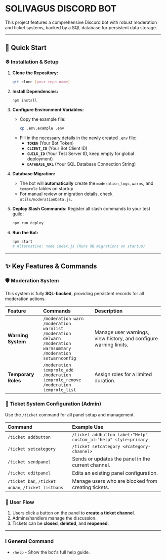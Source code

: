 # SOLIVAGUS DISCORD BOT

This project features a comprehensive Discord bot with robust moderation and ticket systems, backed by a SQL database for persistent data storage.

---

## 🚀 Quick Start

### ⚙️ Installation & Setup

1.  **Clone the Repository:**
    ```bash
    git clone [your-repo-name]
    ```

2.  **Install Dependencies:**
    ```bash
    npm install
    ```

3.  **Configure Environment Variables:**
    * Copy the example file:
        ```bash
        cp .env.example .env
        ```
    * Fill in the necessary details in the newly created `.env` file:
        * **`TOKEN`** (Your Bot Token)
        * **`CLIENT_ID`** (Your Bot Client ID)
        * **`GUILD_ID`** (Your Test Server ID, keep empty for global deployment)
        * **`DATABASE_URL`** (Your SQL Database Connection String)

4.  **Database Migration:**
    * The bot will **automatically** create the `moderation_logs`, `warns`, and `temprole` tables on startup.
    * For manual review or migration details, check `utils/moderationData.js`.

5.  **Deploy Slash Commands:**
    Register all slash commands to your test guild:
    ```bash
    npm run deploy
    ```

6.  **Run the Bot:**
    ```bash
    npm start
    # Alternative: node index.js (Runs DB migrations on startup)
    ```

---

## ✨ Key Features & Commands

### 🛡️ Moderation System

This system is fully **SQL-backed**, providing persistent records for all moderation actions.

| Feature | Commands | Description |
| :--- | :--- | :--- |
| **Warning System** | `/moderation warn` <br> `/moderation warnlist` <br> `/moderation delwarn` <br> `/moderation warnsummary` <br> `/moderation setwarnconfig` | Manage user warnings, view history, and configure warning limits. |
| **Temporary Roles** | `/moderation temprole_add` <br> `/moderation temprole_remove` <br> `/moderation temprole_list` | Assign roles for a limited duration. |

### 🎫 Ticket System Configuration (Admin)

Use the `/ticket` command for all panel setup and management.

| Command | Example Use |
| :--- | :--- |
| `/ticket addbutton` | `/ticket addbutton label:"Help" custom_id:"help" style:primary` |
| `/ticket setcategory` | `/ticket setcategory <#category-channel>` |
| `/ticket sendpanel` | Sends or updates the panel in the current channel. |
| `/ticket editpanel` | Edits an existing panel configuration. |
| `/ticket ban`, `/ticket unban`, `/ticket listbans` | Manage users who are blocked from creating tickets. |

### 👥 User Flow

1.  Users click a button on the panel to **create a ticket channel**.
2.  Admins/handlers manage the discussion.
3.  Tickets can be **closed**, **deleted**, and **reopened**.

---

### ℹ️ General Command

* `/help` - Show the bot's full help guide.
